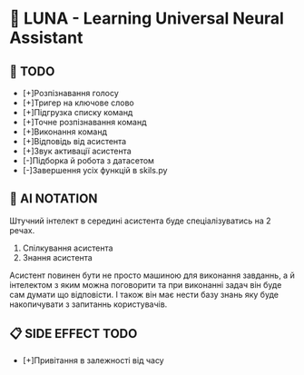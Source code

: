 # 🌚 LUNA - Learning Universal Neural Assistant

## 📝 TODO

- [+]Розпізнавання голосу
- [+]Тригер на ключове слово
- [+]Підгрузка списку команд
- [+]Точне розпізнавання команд
- [+]Виконання команд
- [+]Відповідь від асистента
- [+]Звук активації асистента
- [-]Підборка й робота з датасетом
- [-]Завершення усіх функцій в skils.py

## 🤖 AI NOTATION

Штучний інтелект в середині асистента буде спеціалізуватись на 2 речах.

1. Спілкування асистента
2. Знання асистента

Асистент повинен бути не просто машиною для виконання завданнь, а й інтелектом з яким можна поговорити та при виконанні задач він буде сам думати що відповісти. І також він має нести базу знань яку буде накопичувати з запитаннь користувачів.

## 📋 SIDE EFFECT TODO

- [+]Привітання в залежності від часу
